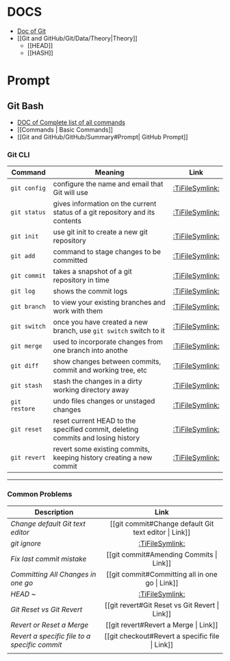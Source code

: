 # DOCS

- [Doc of Git](https://git-scm.com/)
- [[Git and GitHub/Git/Data/Theory|Theory]]
  - [[HEAD]]
  - [[HASH]]

# Prompt

## Git Bash

- [DOC of Complete list of all commands](https://git-scm.com/docs)
- [[Commands | Basic Commands]]
- [[Git and GitHub/GitHub/Summary#Prompt| GitHub Prompt]]

### Git CLI

| Command       | Meaning                                                                         |                Link                 |
| ------------- | ------------------------------------------------------------------------------- | :---------------------------------: |
| `git config`  | configure the name and email that Git will use                                  | [:TiFileSymlink:](git%20config.md)  |
| `git status`  | gives information on the current status of a git repository and its contents    | [:TiFileSymlink:](git%20status.md)  |
| `git init`    | use git init to create a new git repository                                     |  [:TiFileSymlink:](git%20init.md)   |
| `git add`     | command to stage changes to be committed                                        |   [:TiFileSymlink:](git%20add.md)   |
| `git commit`  | takes a snapshot of a git repository in time                                    | [:TiFileSymlink:](git%20commit.md)  |
| `git log`     | shows the commit logs                                                           |   [:TiFileSymlink:](git%20log.md)   |
| `git branch`  | to view your existing branches and work with them                               | [:TiFileSymlink:](git%20branch.md)  |
| `git switch`  | once you have created a new branch, use `git switch` switch to it               | [:TiFileSymlink:](git%20switch.md)  |
| `git merge`   | used to incorporate changes from one branch into anothe                         |  [:TiFileSymlink:](git%20merge.md)  |
| `git diff`    | show changes between commits, commit and working tree, etc                      |  [:TiFileSymlink:](git%20diff.md)   |
| `git stash`   | stash the changes in a dirty working directory away                             |  [:TiFileSymlink:](git%20stash.md)  |
| `git restore` | undo files changes or unstaged changes                                          | [:TiFileSymlink:](git%20restore.md) |
| `git reset`   | reset current HEAD to the specified commit, deleting commits and losing history |  [:TiFileSymlink:](git%20reset.md)  |
| `git revert`  | revert some existing commits, keeping history creating a new commit             | [:TiFileSymlink:](git%20revert.md)  |

---

### Common Problems

| Description                                   |                         Link                          |
| --------------------------------------------- | :---------------------------------------------------: |
| _Change default Git text editor_              | [[git commit#Change default Git text editor \| Link]] |
| _git ignore_                                  |          [:TiFileSymlink:](git%20ignore.md)           |
| _Fix last commit mistake_                     |        [[git commit#Amending Commits \| Link]]        |
| _Committing All Changes in one go_            |    [[git commit#Committing all in one go \| Link]]    |
| _HEAD ~_                                      |            [:TiFileSymlink:](HEAD%20~.md)             |
| _Git Reset vs Git Revert_                     |    [[git revert#Git Reset vs Git Revert \| Link]]     |
| _Revert or Reset a Merge_                     |         [[git revert#Revert a Merge \| Link]]         |
| _Revert a specific file to a specific commit_ |    [[git checkout#Revert a specific file \| Link]]    |
|  |
